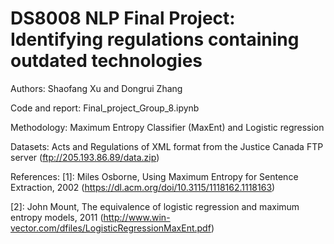 # DS8008 NLP Final Project: Identifying regulations containing outdated technologies

Authors: Shaofang Xu and Dongrui Zhang

Code and report: Final_project_Group_8.ipynb

Methodology: Maximum Entropy Classifier (MaxEnt) and Logistic regression

Datasets: Acts and Regulations of XML format from the Justice Canada FTP server (ftp://205.193.86.89/data.zip)

References: [1]: Miles Osborne, Using Maximum Entropy for Sentence Extraction, 2002 (https://dl.acm.org/doi/10.3115/1118162.1118163)

[2]: John Mount, The equivalence of logistic regression and maximum entropy models, 2011 (http://www.win-vector.com/dfiles/LogisticRegressionMaxEnt.pdf)
